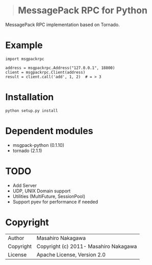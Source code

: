 ># MessagePack RPC for Python

MessagePack RPC implementation based on Tornado.

# Example

    import msgpackrpc

    address = msgpackrpc.Address("127.0.0.1", 18800)
    client = msgpackrpc.Client(address)
    result = client.call('add', 1, 2)  # = > 3  

# Installation

    python setup.py install

# Dependent modules

* msgpack-python (0.1.10)
* tornado (2.1.1)

# TODO

* Add Server
* UDP, UNIX Domain support
* Utilities (MultiFuture, SessionPool)
* Support pyev for performance if needed

# Copyright

<table>
  <tr>
    <td>Author</td><td>Masahiro Nakagawa <repeatedly@gmail.com></td>
  </tr>
  <tr>
    <td>Copyright</td><td>Copyright (c) 2011- Masahiro Nakagawa</td>
  </tr>
  <tr>
    <td>License</td><td>Apache License, Version 2.0</td>
  </tr>
</table>
